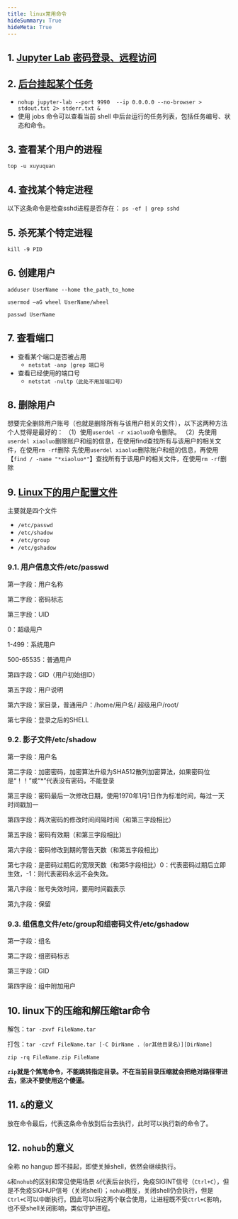```yaml
---
title: linux常用命令
hideSummary: True
hideMeta: True
---
```




## 1. [Jupyter Lab 密码登录、远程访问](https://blog.csdn.net/qq_27370437/article/details/117845115)


## 2. [后台挂起某个任务](https://zhuanlan.zhihu.com/p/617627144)
- `nohup jupyter-lab --port 9990  --ip 0.0.0.0 --no-browser > stdout.txt 2> stderr.txt &`
- 使用 jobs 命令可以查看当前 shell 中后台运行的任务列表，包括任务编号、状态和命令。

## 3. 查看某个用户的进程
`top -u xuyuquan`

## 4. 查找某个特定进程
以下这条命令是检查sshd进程是否存在：
`ps -ef | grep sshd`

## 5. 杀死某个特定进程
`kill -9 PID`

## 6. 创建用户
`adduser UserName --home the_path_to_home`

`usermod –aG wheel UserName/wheel`

`passwd UserName`

## 7. 查看端口
- 查看某个端口是否被占用
  - `netstat -anp |grep 端口号`
- 查看已经使用的端口号
  - `netstat -nultp（此处不用加端口号）`

## 8. 删除用户
想要完全删除用户账号（也就是删除所有与该用户相关的文件），以下这两种方法个人觉得是最好的：
（1）使用`userdel -r xiaoluo`命令删除。
（2）先使用`userdel xiaoluo`删除账户和组的信息，在使用find查找所有与该用户的相关文件，在使用`rm -rf`删除
先使用`userdel xiaoluo`删除账户和组的信息，再使用【`find / -name "*xiaoluo*"`】查找所有于该用户的相关文件，在使用`rm -rf`删除

## 9. [Linux下的用户配置文件](https://zhuanlan.zhihu.com/p/435749651)
主要就是四个文件
- `/etc/passwd`
- `/etc/shadow`
- `/etc/group`
- `/etc/gshadow`

### 9.1. 用户信息文件/etc/passwd
第一字段：用户名称

第二字段：密码标志

第三字段：UID

0：超级用户

1-499：系统用户

500-65535：普通用户

第四字段：GID（用户初始组ID）

第五字段：用户说明

第六字段：家目录，普通用户：/home/用户名/ 超级用户/root/

第七字段：登录之后的SHELL

### 9.2. 影子文件/etc/shadow

第一字段：用户名

第二字段：加密密码，加密算法升级为SHA512散列加密算法，如果密码位是“！！”或“*”代表没有密码，不能登录

第三字段：密码最后一次修改日期，使用1970年1月1日作为标准时间，每过一天时间戳加一

第四字段：两次密码的修改时间间隔时间（和第三字段相比）

第五字段：密码有效期（和第三字段相比）

第六字段：密码修改到期的警告天数（和第五字段相比）

第七字段：是密码过期后的宽限天数（和第5字段相比）0：代表密码过期后立即生效，-1：则代表密码永远不会失效。

第八字段：账号失效时间，要用时间戳表示

第九字段：保留

### 9.3. 组信息文件/etc/group和组密码文件/etc/gshadow

第一字段：组名

第二字段：组密码标志

第三字段：GID

第四字段：组中附加用户


## 10. linux下的压缩和解压缩tar命令
解包：`tar -zxvf FileName.tar`

打包：`tar -czvf FileName.tar [-C DirName .（or其他目录名）][DirName]`

`zip -rq FileName.zip FileName`

**`zip`就是个煞笔命令，不能跳转指定目录。不在当前目录压缩就会把绝对路径带进去，坚决不要使用这个傻逼。**


## 11. `&`的意义
放在命令最后，代表这条命令放到后台去执行，此时可以执行新的命令了。

## 12. `nohub`的意义
全称 no hangup 即不挂起，即使关掉shell，依然会继续执行。

`&`和`nohub`的区别和常见使用场景
`&`代表后台执行，免疫SIGINT信号（`Ctrl+C`），但是不免疫SIGHUP信号（关闭shell）；`nohub`相反，关闭shell仍会执行，但是`Ctrl+C`可以中断执行。因此可以将这两个联合使用，让进程既不受`Ctrl+C`影响，也不受shell关闭影响，类似守护进程。

